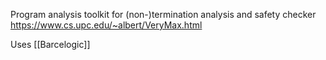 Program analysis toolkit for (non-)termination analysis and safety checker
https://www.cs.upc.edu/~albert/VeryMax.html

Uses [[Barcelogic]]